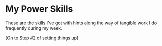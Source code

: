 # My Power Skills

These are the skills I've got with hints along the way of tangible work I do frequently during my week.


[[On to Step #2 of setting things up](step-2.md)]
